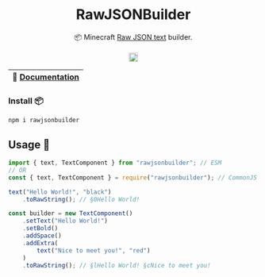 <h1 align="center">
    <b>RawJSONBuilder</b>
</h1>
<p align="center">
  📦 Minecraft <a href="https://minecraft.gamepedia.com/Raw_JSON_text_format">Raw JSON text</a> builder.
  <br>
  <br>
  <a href="https://npmjs.com/package/rawjsonbuilder">
    <img src="https://badge.fury.io/js/rawjsonbuilder.svg" alt="npm version" height="18">
  </a>
</p>

| 📖 [Documentation](https://mrzillagold.github.io/RawJSONBuilder/index.html) |
| ---------------------------------------------------------------- |

### Install 📦
`npm i rawjsonbuilder`

## Usage 🔧
```js
import { text, TextComponent } from "rawjsonbuilder"; // ESM
// OR
const { text, TextComponent } = require("rawjsonbuilder"); // CommonJS

text("Hello World!", "black")
    .toRawString(); // §0Hello World!

const builder = new TextComponent()
    .setText("Hello World!")
    .setBold()
    .addSpace()
    .addExtra(
        text("Nice to meet you!", "red")
    )
    .toRawString(); // §lHello World! §cNice to meet you!
```
